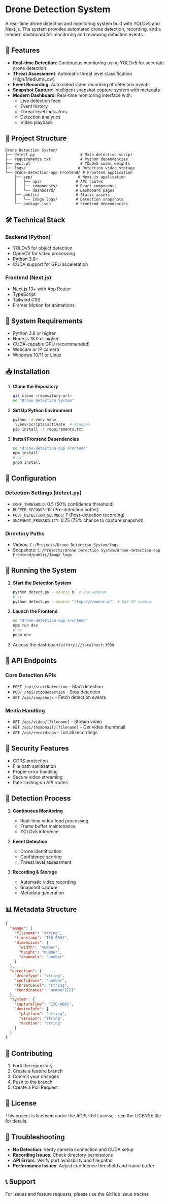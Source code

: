 # Drone Detection System

A real-time drone detection and monitoring system built with YOLOv5 and Next.js. The system provides automated drone detection, recording, and a modern dashboard for monitoring and reviewing detection events.

## 🚀 Features

- **Real-time Detection**: Continuous monitoring using YOLOv5 for accurate drone detection
- **Threat Assessment**: Automatic threat level classification (High/Medium/Low)
- **Event Recording**: Automated video recording of detection events
- **Snapshot Capture**: Intelligent snapshot capture system with metadata
- **Modern Dashboard**: Real-time monitoring interface with:
  - Live detection feed
  - Event history
  - Threat level indicators
  - Detection analytics
  - Video playback

## 📁 Project Structure

```
Drone Detection System/
├── detect.py                    # Main detection script
├── requirements.txt             # Python dependencies
├── best.pt                      # YOLOv5 model weights
├── logs/                       # Detection video storage
└── drone-detection-app Frontend/ # Frontend application
    ├── app/                    # Next.js application
    │   ├── api/               # API routes
    │   ├── components/        # React components
    │   └── dashboard/         # Dashboard pages
    ├── public/                # Static assets
    │   └── Image logs/        # Detection snapshots
    └── package.json           # Frontend dependencies
```

## 🛠️ Technical Stack

### Backend (Python)
- YOLOv5 for object detection
- OpenCV for video processing
- Python 3.8+
- CUDA support for GPU acceleration

### Frontend (Next.js)
- Next.js 13+ with App Router
- TypeScript
- Tailwind CSS
- Framer Motion for animations

## 🚦 System Requirements

- Python 3.8 or higher
- Node.js 18.0 or higher
- CUDA-capable GPU (recommended)
- Webcam or IP camera
- Windows 10/11 or Linux

## 📥 Installation

1. **Clone the Repository**
   ```bash
   git clone <repository-url>
   cd "Drone Detection System"
   ```

2. **Set Up Python Environment**
   ```bash
   python -m venv venv
   .\venv\Scripts\activate  # Windows
   pip install -r requirements.txt
   ```

3. **Install Frontend Dependencies**
   ```bash
   cd "drone-detection-app Frontend"
   npm install
   # or
   pnpm install
   ```

## 🎯 Configuration

### Detection Settings (detect.py)
- `CONF_THRESHOLD`: 0.5 (50% confidence threshold)
- `BUFFER_SECONDS`: 15 (Pre-detection buffer)
- `POST_DETECTION_SECONDS`: 7 (Post-detection recording)
- `SNAPSHOT_PROBABILITY`: 0.75 (75% chance to capture snapshot)

### Directory Paths
- Videos: `C:/Projects/Drone Detection System/logs`
- Snapshots: `C:/Projects/Drone Detection System/drone-detection-app Frontend/public/Image logs`

## 🚀 Running the System

1. **Start the Detection System**
   ```bash
   python detect.py --source 0  # Use webcam
   # or
   python detect.py --source "rtsp://camera-ip"  # Use IP camera
   ```

2. **Launch the Frontend**
   ```bash
   cd "drone-detection-app Frontend"
   npm run dev
   # or
   pnpm dev
   ```

3. Access the dashboard at `http://localhost:3000`

## 📡 API Endpoints

### Core Detection APIs
- `POST /api/startDetection` - Start detection
- `POST /api/stopDetection` - Stop detection
- `GET /api/snapshots` - Fetch detection events

### Media Handling
- `GET /api/video/[filename]` - Stream video
- `GET /api/thumbnail/[filename]` - Get video thumbnail
- `GET /api/recordings` - List all recordings

## 🔐 Security Features

- CORS protection
- File path sanitization
- Proper error handling
- Secure video streaming
- Rate limiting on API routes

## 🔄 Detection Process

1. **Continuous Monitoring**
   - Real-time video feed processing
   - Frame buffer maintenance
   - YOLOv5 inference

2. **Event Detection**
   - Drone identification
   - Confidence scoring
   - Threat level assessment

3. **Recording & Storage**
   - Automatic video recording
   - Snapshot capture
   - Metadata generation

## 📊 Metadata Structure

```json
{
  "image": {
    "filename": "string",
    "timestamp": "ISO-8601",
    "dimensions": {
      "width": "number",
      "height": "number",
      "channels": "number"
    }
  },
  "detection": {
    "droneType": "string",
    "confidence": "number",
    "threatLevel": "string",
    "coordinates": "number[][]"
  },
  "system": {
    "captureTime": "ISO-8601",
    "deviceInfo": {
      "platform": "string",
      "version": "string",
      "machine": "string"
    }
  }
}
```

## 🤝 Contributing

1. Fork the repository
2. Create a feature branch
3. Commit your changes
4. Push to the branch
5. Create a Pull Request

## 📝 License

This project is licensed under the AGPL-3.0 License - see the LICENSE file for details.

## 🔧 Troubleshooting

- **No Detection**: Verify camera connection and CUDA setup
- **Recording Issues**: Check directory permissions
- **API Errors**: Verify port availability and file paths
- **Performance Issues**: Adjust confidence threshold and frame buffer

## 📞 Support

For issues and feature requests, please use the GitHub issue tracker. 
